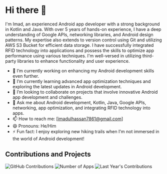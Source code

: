 # Hi there 👋

I'm Imad, an experienced Android app developer with a strong background in Kotlin and Java. With over 5 years of hands-on experience, I have a deep understanding of Google APIs, networking libraries, and Android design patterns. My expertise also extends to version control using Git and utilizing AWS S3 Bucket for efficient data storage. I have successfully integrated RFID technology into applications and possess the skills to optimize app performance using various techniques. I'm well-versed in utilizing third-party libraries to enhance functionality and user experience.

- 🔭 I’m currently working on enhancing my Android development skills even further.
- 🌱 I’m currently learning advanced app optimization techniques and exploring the latest updates in Android development.
- 👯 I’m looking to collaborate on projects that involve innovative Android app development and challenges.
- 💬 Ask me about Android development, Kotlin, Java, Google APIs, networking, app optimization, and integrating RFID technology into apps.
- 📫 How to reach me: [imadulhassan7861@gmail.com]
- 😄 Pronouns: He/Him
- ⚡ Fun fact: I enjoy exploring new hiking trails when I'm not immersed in the world of Android development!

## Contributions and Projects

![GitHub Contributions](https://img.shields.io/github/commit-activity/w/imadulhassan/imadulhassan?label23=Contributions&style=for-the-badge)
![Number of Apps](https://img.shields.io/badge/Developed%20Apps-60-blue?style=for-the-badge)
![Last Year's Contributions](https://img.shields.io/badge/Contributions%20Last%20Year-70-green?style=for-the-badge)
